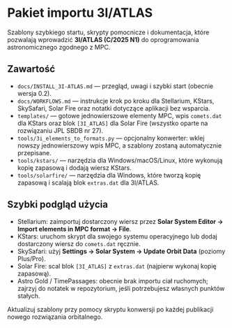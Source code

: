# Pakiet importu 3I/ATLAS

Szablony szybkiego startu, skrypty pomocnicze i dokumentacja, które pozwalają wprowadzić
**3I/ATLAS (C/2025 N1)** do oprogramowania astronomicznego zgodnego z MPC.

## Zawartość
- `docs/INSTALL_3I-ATLAS.md` — przegląd, uwagi i szybki start (obecnie wersja 0.2).
- `docs/WORKFLOWS.md` — instrukcje krok po kroku dla Stellarium, KStars,
  SkySafari, Solar Fire oraz notatki dotyczące aplikacji bez wsparcia.
- `templates/` — gotowe jednowierszowe elementy MPC, wpis `comets.dat` dla KStars
  oraz blok `[3I_ATLAS]` dla Solar Fire (wszystko oparte na rozwiązaniu JPL SBDB nr 27).
- `tools/3i_elements_to_formats.py` — opcjonalny konwerter: wklej nowszy
  jednowierszowy wpis MPC, a szablony zostaną automatycznie przepisane.
- `tools/kstars/` — narzędzia dla Windows/macOS/Linux, które wykonują kopię zapasową
  i dodają wiersz KStars.
- `tools/solarfire/` — narzędzia dla Windows, które tworzą kopię zapasową i scalają blok
  `extras.dat` dla 3I/ATLAS.

## Szybki podgląd użycia
- Stellarium: zaimportuj dostarczony wiersz przez **Solar System Editor → Import elements in MPC format → File**.
- KStars: uruchom skrypt dla swojego systemu operacyjnego lub dodaj dostarczony wiersz do `comets.dat` ręcznie.
- SkySafari: użyj **Settings → Solar System → Update Orbit Data** (poziomy Plus/Pro).  
- Solar Fire: scal blok `[3I_ATLAS]` z `extras.dat` (najpierw wykonaj kopię zapasową).  
- Astro Gold / TimePassages: obecnie brak importu ciał ruchomych; zajrzyj do notatek w repozytorium, jeśli potrzebujesz własnych punktów stałych.

Aktualizuj szablony przy pomocy skryptu konwersji po każdej publikacji nowego rozwiązania orbitalnego.
